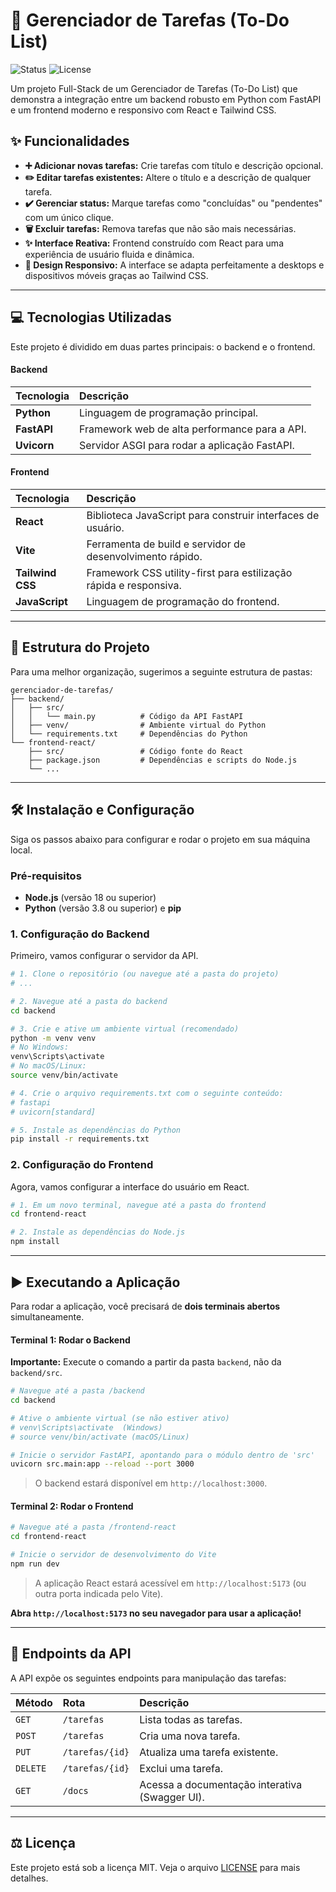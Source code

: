 # 🚀 Gerenciador de Tarefas (To-Do List)

![Status](https://img.shields.io/badge/status-conclu%C3%ADdo-green)
![License](https://img.shields.io/badge/license-MIT-blue.svg)

Um projeto Full-Stack de um Gerenciador de Tarefas (To-Do List) que demonstra a integração entre um backend robusto em Python com FastAPI e um frontend moderno e responsivo com React e Tailwind CSS.

## ✨ Funcionalidades

-   **➕ Adicionar novas tarefas:** Crie tarefas com título e descrição opcional.
-   **✏️ Editar tarefas existentes:** Altere o título e a descrição de qualquer tarefa.
-   **✔️ Gerenciar status:** Marque tarefas como "concluídas" ou "pendentes" com um único clique.
-   **🗑️ Excluir tarefas:** Remova tarefas que não são mais necessárias.
-   **✨ Interface Reativa:** Frontend construído com React para uma experiência de usuário fluida e dinâmica.
-   **📱 Design Responsivo:** A interface se adapta perfeitamente a desktops e dispositivos móveis graças ao Tailwind CSS.

---

## 💻 Tecnologias Utilizadas

Este projeto é dividido em duas partes principais: o backend e o frontend.

#### **Backend**

| Tecnologia | Descrição                                        |
| :--------- | :------------------------------------------------- |
| **Python** | Linguagem de programação principal.                |
| **FastAPI** | Framework web de alta performance para a API.      |
| **Uvicorn** | Servidor ASGI para rodar a aplicação FastAPI.    |

#### **Frontend**

| Tecnologia      | Descrição                                                    |
| :-------------- | :----------------------------------------------------------- |
| **React** | Biblioteca JavaScript para construir interfaces de usuário.    |
| **Vite** | Ferramenta de build e servidor de desenvolvimento rápido.    |
| **Tailwind CSS** | Framework CSS utility-first para estilização rápida e responsiva. |
| **JavaScript** | Linguagem de programação do frontend.                        |

---

## 📁 Estrutura do Projeto

Para uma melhor organização, sugerimos a seguinte estrutura de pastas:

```text
gerenciador-de-tarefas/
├── backend/
│   ├── src/
│   │   └── main.py          # Código da API FastAPI
│   ├── venv/                # Ambiente virtual do Python
│   └── requirements.txt     # Dependências do Python
└── frontend-react/
    ├── src/                 # Código fonte do React
    ├── package.json         # Dependências e scripts do Node.js
    └── ...
```

---

## 🛠️ Instalação e Configuração

Siga os passos abaixo para configurar e rodar o projeto em sua máquina local.

### **Pré-requisitos**

-   **Node.js** (versão 18 ou superior)
-   **Python** (versão 3.8 ou superior) e **pip**

### **1. Configuração do Backend**

Primeiro, vamos configurar o servidor da API.

```bash
# 1. Clone o repositório (ou navegue até a pasta do projeto)
# ...

# 2. Navegue até a pasta do backend
cd backend

# 3. Crie e ative um ambiente virtual (recomendado)
python -m venv venv
# No Windows:
venv\Scripts\activate
# No macOS/Linux:
source venv/bin/activate

# 4. Crie o arquivo requirements.txt com o seguinte conteúdo:
# fastapi
# uvicorn[standard]

# 5. Instale as dependências do Python
pip install -r requirements.txt
```

### **2. Configuração do Frontend**

Agora, vamos configurar a interface do usuário em React.

```bash
# 1. Em um novo terminal, navegue até a pasta do frontend
cd frontend-react

# 2. Instale as dependências do Node.js
npm install
```

---

## ▶️ Executando a Aplicação

Para rodar a aplicação, você precisará de **dois terminais abertos** simultaneamente.

#### **Terminal 1: Rodar o Backend**

**Importante:** Execute o comando a partir da pasta `backend`, não da `backend/src`.

```bash
# Navegue até a pasta /backend
cd backend

# Ative o ambiente virtual (se não estiver ativo)
# venv\Scripts\activate  (Windows)
# source venv/bin/activate (macOS/Linux)

# Inicie o servidor FastAPI, apontando para o módulo dentro de 'src'
uvicorn src.main:app --reload --port 3000
```
> O backend estará disponível em `http://localhost:3000`.

#### **Terminal 2: Rodar o Frontend**

```bash
# Navegue até a pasta /frontend-react
cd frontend-react

# Inicie o servidor de desenvolvimento do Vite
npm run dev
```
> A aplicação React estará acessível em `http://localhost:5173` (ou outra porta indicada pelo Vite).

**Abra `http://localhost:5173` no seu navegador para usar a aplicação!**

---

## 🔌 Endpoints da API

A API expõe os seguintes endpoints para manipulação das tarefas:

| Método | Rota               | Descrição                              |
| :----- | :----------------- | :------------------------------------- |
| `GET`  | `/tarefas`         | Lista todas as tarefas.                |
| `POST` | `/tarefas`         | Cria uma nova tarefa.                  |
| `PUT`  | `/tarefas/{id}`    | Atualiza uma tarefa existente.         |
| `DELETE`| `/tarefas/{id}`    | Exclui uma tarefa.                     |
| `GET`  | `/docs`            | Acessa a documentação interativa (Swagger UI). |

---

## ⚖️ Licença

Este projeto está sob a licença MIT. Veja o arquivo [LICENSE](LICENSE.txt) para mais detalhes.